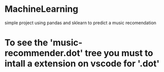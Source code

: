 # MachineLearning
simple project using pandas and sklearn to predict a music recomendation

# To see the 'music-recommender.dot' tree you must to intall a extension on vscode for '.dot'

